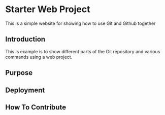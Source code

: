 # Starter Web Project

This is a simple website for showing how to use Git and Github together

## Introduction

This is example is to show different parts of the Git repository and various commands using a web project.

## Purpose

## Deployment

## How To Contribute
